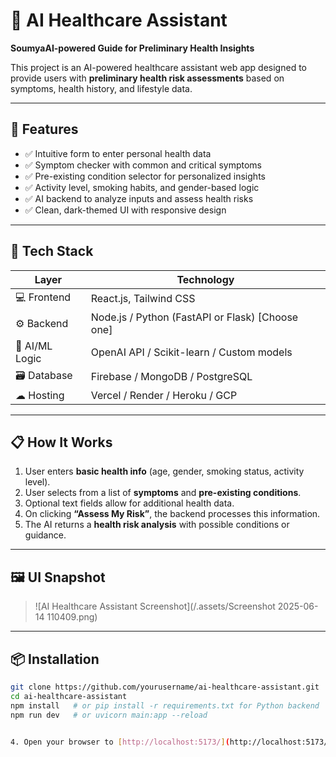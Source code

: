# 🏥 AI Healthcare Assistant

**SoumyaAI-powered Guide for Preliminary Health Insights**

This project is an AI-powered healthcare assistant web app designed to provide users with **preliminary health risk assessments** based on symptoms, health history, and lifestyle data.

---

## 🧠 Features

- ✅ Intuitive form to enter personal health data
- ✅ Symptom checker with common and critical symptoms
- ✅ Pre-existing condition selector for personalized insights
- ✅ Activity level, smoking habits, and gender-based logic
- ✅ AI backend to analyze inputs and assess health risks
- ✅ Clean, dark-themed UI with responsive design

---

## 🚀 Tech Stack

| Layer          | Technology                            |
|----------------|----------------------------------------|
| 💻 Frontend     | React.js, Tailwind CSS                |
| ⚙ Backend       | Node.js / Python (FastAPI or Flask) [Choose one] |
| 🤖 AI/ML Logic  | OpenAI API / Scikit-learn / Custom models |
| 🗃️ Database      | Firebase / MongoDB / PostgreSQL        |
| ☁ Hosting       | Vercel / Render / Heroku / GCP         |

---

## 📋 How It Works

1. User enters **basic health info** (age, gender, smoking status, activity level).
2. User selects from a list of **symptoms** and **pre-existing conditions**.
3. Optional text fields allow for additional health data.
4. On clicking **“Assess My Risk”**, the backend processes this information.
5. The AI returns a **health risk analysis** with possible conditions or guidance.

---

## 🖼 UI Snapshot

> ![AI Healthcare Assistant Screenshot](/.assets/Screenshot 2025-06-14 110409.png)

---

## 📦 Installation

```bash
git clone https://github.com/yourusername/ai-healthcare-assistant.git
cd ai-healthcare-assistant
npm install   # or pip install -r requirements.txt for Python backend
npm run dev   # or uvicorn main:app --reload


4. Open your browser to [http://localhost:5173/](http://localhost:5173/)